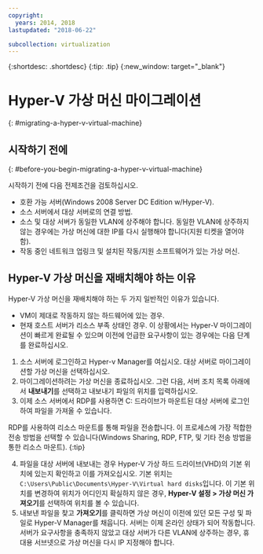 ```yaml
---
copyright:
  years: 2014, 2018
lastupdated: "2018-06-22"

subcollection: virtualization
---
```

{:shortdesc: .shortdesc}
{:tip: .tip}
{:new_window: target="_blank"}

# Hyper-V 가상 머신 마이그레이션
{: #migrating-a-hyper-v-virtual-machine}

## 시작하기 전에
{: #before-you-begin-migrating-a-hyper-v-virtual-machine}

시작하기 전에 다음 전제조건을 검토하십시오. 

* 호환 가능 서버(Windows 2008 Server DC Edition w/Hyper-V).
* 소스 서버에서 대상 서버로의 연결 방법.
* 소스 및 대상 서버가 동일한 VLAN에 상주해야 합니다. 동일한 VLAN에 상주하지 않는 경우에는 가상 머신에 대한 IP를 다시 실행해야 합니다(지원 티켓을 열어야 함).
* 작동 중인 네트워크 업링크 및 설치된 작동/지원 소프트웨어가 있는 가상 머신.

## Hyper-V 가상 머신을 재배치해야 하는 이유
Hyper-V 가상 머신을 재배치해야 하는 두 가지 일반적인 이유가 있습니다.
* VM이 제대로 작동하지 않는 하드웨어에 있는 경우.
* 현재 호스트 서버가 리소스 부족 상태인 경우.
이 상황에서는 Hyper-V 마이그레이션이 빠르게 완료될 수 있으며 이전에 언급한 요구사항이 있는 경우에는 다음 단계를 완료하십시오.

1. 소스 서버에 로그인하고 Hyper-v Manager를 여십시오. 대상 서버로 마이그레이션할 가상 머신을 선택하십시오. 
2. 마이그레이션하려는 가상 머신을 종료하십시오. 그런 다음, 서버 조치 목록 아래에서 **내보내기**를 선택하고 내보내기 파일의 위치를 입력하십시오.
3. 이제 소스 서버에서 RDP를 사용하면 C: 드라이브가 마운트된 대상 서버에 로그인하여 파일을 가져올 수 있습니다.

RDP를 사용하여 리소스 마운트를 통해 파일을 전송합니다. 이 프로세스에 가장 적합한 전송 방법을 선택할 수 있습니다(Windows Sharing, RDP, FTP, 및 기타 전송 방법을 통한 리소스 마운트).
{:tip}

4. 파일을 대상 서버에 내보내는 경우 Hyper-V 가상 하드 드라이브(VHD)의 기본 위치에 있는지 확인하고 이를 가져오십시오. 기본 위치는 `C:\Users\Public\Documents\Hyper-V\Virtual hard disks`입니다. 이 기본 위치를 변경하여 위치가 어디인지 확실하지 않은 경우, **Hyper-V 설정 > 가상 머신 가져오기**를 선택하여 위치를 볼 수 있습니다.
5. 내보낸 파일을 찾고 **가져오기**를 클릭하면 가상 머신이 이전에 있던 모든 구성 및 파일로 Hyper-V Manager를 채웁니다. 서버는 이제 온라인 상태가 되어 작동합니다. 서버가 요구사항을 충족하지 않았고 대상 서버가 다른 VLAN에 상주하는 경우, 휴대용 서브넷으로 가상 머신을 다시 IP 지정해야 합니다.
